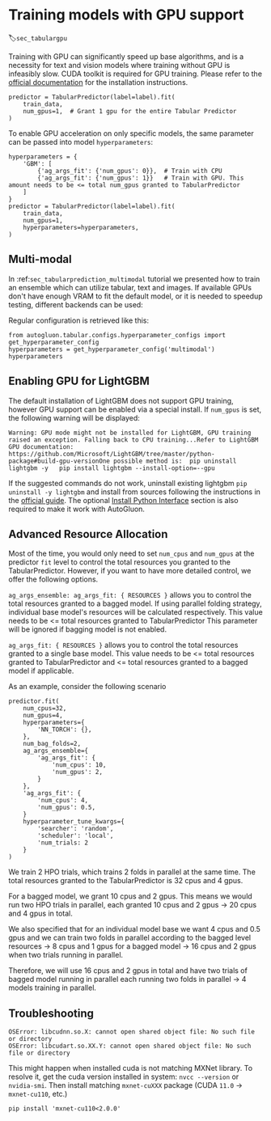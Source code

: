 # Training models with GPU support
:label:`sec_tabulargpu`

Training with GPU can significantly speed up base algorithms, and is a necessity for text and vision models where training without GPU is infeasibly slow. 
CUDA toolkit is required for GPU training. Please refer to the [official documentation](https://docs.nvidia.com/cuda/) for the installation instructions.

```{.python}
predictor = TabularPredictor(label=label).fit(
    train_data,
    num_gpus=1,  # Grant 1 gpu for the entire Tabular Predictor
)
```

To enable GPU acceleration on only specific models, the same parameter can be passed into model `hyperparameters`:

```{.python}
hyperparameters = {
    'GBM': [
        {'ag_args_fit': {'num_gpus': 0}},  # Train with CPU
        {'ag_args_fit': {'num_gpus': 1}}   # Train with GPU. This amount needs to be <= total num_gpus granted to TabularPredictor
    ]
}
predictor = TabularPredictor(label=label).fit(
    train_data, 
    num_gpus=1,
    hyperparameters=hyperparameters, 
)
```

## Multi-modal

In :ref:`sec_tabularprediction_multimodal` tutorial we presented how to train an ensemble which can utilize tabular, text and images. 
If available GPUs don't have enough VRAM to fit the default model, or it is needed to speedup testing, different backends can be used:

Regular configuration is retrieved like this:

```{.python .input}
from autogluon.tabular.configs.hyperparameter_configs import get_hyperparameter_config
hyperparameters = get_hyperparameter_config('multimodal')
hyperparameters
```

## Enabling GPU for LightGBM

The default installation of LightGBM does not support GPU training, however GPU support can be enabled via a special install. If `num_gpus` is set, the following warning will be displayed:

```
Warning: GPU mode might not be installed for LightGBM, GPU training raised an exception. Falling back to CPU training...Refer to LightGBM GPU documentation: https://github.com/Microsoft/LightGBM/tree/master/python-package#build-gpu-versionOne possible method is:	pip uninstall lightgbm -y	pip install lightgbm --install-option=--gpu
```

If the suggested commands do not work, uninstall existing lightgbm `pip uninstall -y lightgbm` and install from sources following the instructions in the [official guide](https://lightgbm.readthedocs.io/en/latest/GPU-Tutorial.html). The
optional [Install Python Interface](https://lightgbm.readthedocs.io/en/latest/GPU-Tutorial.html#install-python-interface-optional) section is also required to make it work with AutoGluon.

## Advanced Resource Allocation

Most of the time, you would only need to set `num_cpus` and `num_gpus` at the predictor `fit` level to control the total resources you granted to the TabularPredictor.
However, if you want to have more detailed control, we offer the following options.

`ag_args_ensemble: ag_args_fit: { RESOURCES }` allows you to control the total resources granted to a bagged model.
If using parallel folding strategy, individual base model's resources will be calculated respectively.
This value needs to be <= total resources granted to TabularPredictor
This parameter will be ignored if bagging model is not enabled.

`ag_args_fit: { RESOURCES }` allows you to control the total resources granted to a single base model.
This value needs to be <= total resources granted to TabularPredictor and <= total resources granted to a bagged model if applicable.

As an example, consider the following scenario 

```{.python}
predictor.fit(
    num_cpus=32,
    num_gpus=4,
    hyperparameters={
        'NN_TORCH': {},
    },
    num_bag_folds=2,
    ag_args_ensemble={
        'ag_args_fit': {
            'num_cpus': 10,
            'num_gpus': 2,
        }
    },
    'ag_args_fit': {
        'num_cpus': 4,
        'num_gpus': 0.5,
    }
    hyperparameter_tune_kwargs={
        'searcher': 'random',
        'scheduler': 'local',
        'num_trials: 2
    }
)
```

We train 2 HPO trials, which trains 2 folds in parallel at the same time. The total resources granted to the TabularPredictor is 32 cpus and 4 gpus.

For a bagged model, we grant 10 cpus and 2 gpus.
This means we would run two HPO trials in parallel, each granted 10 cpus and 2 gpus -> 20 cpus and 4 gpus in total.

We also specified that for an individual model base we want 4 cpus and 0.5 gpus and we can train two folds in parallel according to the bagged level resources -> 8 cpus and 1 gpus for a bagged model -> 16 cpus and 2 gpus when two trials running in parallel.

Therefore, we will use 16 cpus and 2 gpus in total and have two trials of bagged model running in parallel each running two folds in parallel -> 4 models training in parallel.

## Troubleshooting

```
OSError: libcudnn.so.X: cannot open shared object file: No such file or directory
OSError: libcudart.so.XX.Y: cannot open shared object file: No such file or directory
```

This might happen when installed cuda is not matching MXNet library. To resolve it, get the cuda version installed in system: `nvcc --version` or `nvidia-smi`. Then install matching `mxnet-cuXXX` package (CUDA `11.0` -> `mxnet-cu110`, etc.)

```
pip install 'mxnet-cu110<2.0.0'
```
